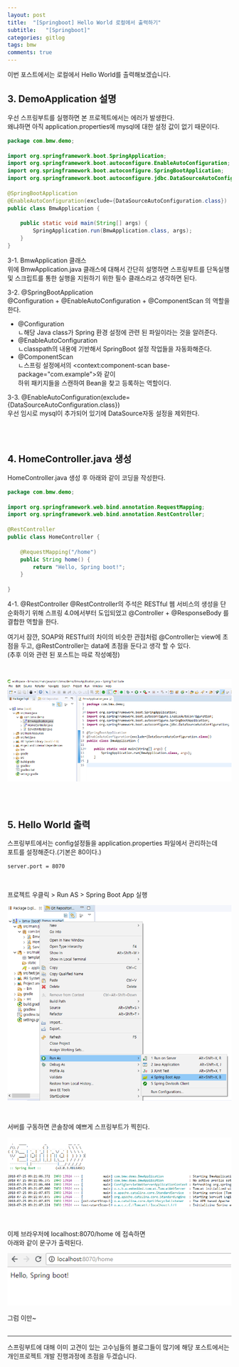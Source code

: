 ```yaml
---
layout: post
title:  "[Springboot] Hello World 로컬에서 출력하기"
subtitle:   "[Springboot]"
categories: gitlog
tags: bmw
comments: true
---
```


이번 포스트에서는 로컬에서 Hello World를 출력해보겠습니다.


## 3. DemoApplication 설명

우선 스프링부트를 실행하면 본 프로젝트에서는 에러가 발생한다.  
왜냐하면 아직 application.properties에 mysql에 대한 설정 값이 없기 때문이다.  

```java
package com.bmw.demo;

import org.springframework.boot.SpringApplication;
import org.springframework.boot.autoconfigure.EnableAutoConfiguration;
import org.springframework.boot.autoconfigure.SpringBootApplication;
import org.springframework.boot.autoconfigure.jdbc.DataSourceAutoConfiguration;

@SpringBootApplication
@EnableAutoConfiguration(exclude={DataSourceAutoConfiguration.class})
public class BmwApplication {

	public static void main(String[] args) {
		SpringApplication.run(BmwApplication.class, args);
	}
}
```

3-1. BmwApplication 클래스  
위에 BmwApplication.java 클래스에 대해서 간단히 설명하면 
스프링부트를 단독실행 및 스크립트를 통한 실행을 지원하기 위한 필수 클래스라고 생각하면 된다.

3-2. @SpringBootApplication  
@Configuration + @EnableAutoConfiguration + @ComponentScan 의 역할을 한다.
+ @Configuration  
ㄴ해당 Java class가 Spring 환경 설정에 관련 된 파일이라는 것을 알려준다.
+ @EnableAutoConfiguration   
ㄴclasspath의 내용에 기반해서 SpringBoot 설정 작업들을 자동화해준다.
+ @ComponentScan  
ㄴ스프링 설정에서의 <context:component-scan base-package="com.example">와 같이  
  하위 패키지들을 스캔하여 Bean을 찾고 등록하는 역할이다.

3-3. @EnableAutoConfiguration(exclude={DataSourceAutoConfiguration.class})  
우선 임시로 mysql이 추가되어 있기에 DataSource자동 설정을 제외한다.

<br><br>

## 4. HomeController.java 생성

HomeController.java 생성 후 아래와 같이 코딩을 작성한다.

```java
package com.bmw.demo;

import org.springframework.web.bind.annotation.RequestMapping;
import org.springframework.web.bind.annotation.RestController;

@RestController
public class HomeController {

	@RequestMapping("/home")
	public String home() {
		return "Hello, Spring boot!";
	}
	
}
```

4-1. @RestController
@RestController의 주석은 RESTful 웹 서비스의 생성을 단순화하기 위해 스프링 4.0에서부터 도입되었고 @Controller + @ResponseBody 를 결합한 역할을 한다.  

여기서 잠깐, SOAP와 RESTful의 차이의 비슷한 관점처럼 @Controller는 view에 초점을 두고,
@RestController는 data에 초점을 둔다고 생각 할 수 있다.  
(추후 이와 관련 된 포스트는 따로 작성예정)

<br>

[![Hello World STEP1](/assets/img/bmw/201807/2018-07-15-HelloPrintStep1.png)]()  
  
<br><br>

## 5. Hello World 출력

스프링부트에서는 config설정들을 application.properties 파일에서 관리하는데  
포트를 설정해준다.(기본은 80이다.)

```xml
server.port = 8070
```
<br>

프로젝트 우클릭 > Run AS > Spring Boot App 실행

[![Hello World STEP2](/assets/img/bmw/201807/2018-07-15-HelloPrintStep2.png)]()  

<br>

서버를 구동하면 콘솔창에 예쁘게 스프링부트가 찍힌다.

[![Hello World STEP3](/assets/img/bmw/201807/2018-07-15-HelloPrintStep3.png)]()  

<br> 

이제 브라우저에 localhost:8070/home 에 접속하면  
아래와 같이 문구가 출력된다.

[![Hello World STEP4](/assets/img/bmw/201807/2018-07-15-HelloPrintStep4.png)]()

그럼 이만~
<br><br> 

---
스프링부트에 대해 이미 고견이 있는 고수님들의 블로그들이 많기에
해당 포스트에서는 개인프로젝트 개발 진행과정에 초점을 두겠습니다.